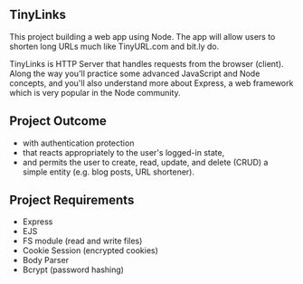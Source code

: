 ## TinyLinks

This project building a web app using Node. The app will allow users to shorten long URLs much like TinyURL.com and bit.ly do.

TinyLinks is HTTP Server that handles requests from the browser (client). Along the way you'll practice some advanced JavaScript and Node concepts, and you'll also understand more about Express, a web framework which is very popular in the Node community.

## Project Outcome

- with authentication protection
- that reacts appropriately to the user's logged-in state,
- and permits the user to create, read, update, and delete (CRUD) a simple entity (e.g. blog posts, URL shortener).

## Project Requirements

- Express
- EJS
- FS module (read and write files)
- Cookie Session (encrypted cookies)
- Body Parser
- Bcrypt (password hashing)
